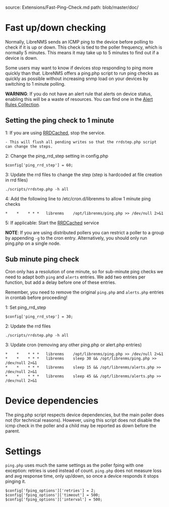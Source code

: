 source: Extensions/Fast-Ping-Check.md
path: blob/master/doc/

# Fast up/down checking

Normally, LibreNMS sends an ICMP ping to the device before polling to
check if it is up or down. This check is tied to the poller frequency,
which is normally 5 minutes.  This means it may take up to 5 minutes
to find out if a device is down.

Some users may want to know if devices stop responding to ping more
quickly than that. LibreNMS offers a ping.php script to run ping
checks as quickly as possible without increasing snmp load on your
devices by switching to 1 minute polling.

**WARNING**: If you do not have an alert rule that alerts on device
status, enabling this will be a waste of resources. You can find one
in the [Alert Rules
Collection](../Alerting/Rules.md#alert-rules-collection).

## Setting the ping check to 1 minute

1: If you are using [RRDCached](../Extensions/RRDCached.md), stop the service.

    - This will flush all pending writes so that the rrdstep.php script can change the steps.
    
2: Change the ping_rrd_step setting in config.php

```
$config['ping_rrd_step'] = 60;
```

3: Update the rrd files to change the step (step is hardcoded at file
creation in rrd files)

```
./scripts/rrdstep.php -h all
```

4: Add the following line to /etc/cron.d/librenms to allow 1 minute
ping checks

```
*    *    * * *   librenms    /opt/librenms/ping.php >> /dev/null 2>&1
```

5: If applicable: Start the [RRDCached](../Extensions/RRDCached.md) service


**NOTE**: If you are using distributed pollers you can restrict a
poller to a group by appending `-g` to the cron entry.  Alternatively,
you should only run ping.php on a single node.

## Sub minute ping check

Cron only has a resolution of one minute, so for sub-minute ping checks we need to adapt both `ping`
and `alerts` entries. We add two entries per function, but add a delay before one of these entries.

Remember, you need to remove the original `ping.php` and `alerts.php` entries in crontab before
proceeding!

1: Set ping_rrd_step

```
$config['ping_rrd_step'] = 30;
```

2: Update the rrd files

```
./scripts/rrdstep.php -h all
```

3: Update cron (removing any other ping.php or alert.php entries)

```
*    *    * * *   librenms    /opt/librenms/ping.php >> /dev/null 2>&1
*    *    * * *   librenms    sleep 30 && /opt/librenms/ping.php >> /dev/null 2>&1
*    *    * * *   librenms    sleep 15 && /opt/librenms/alerts.php >> /dev/null 2>&1
*    *    * * *   librenms    sleep 45 && /opt/librenms/alerts.php >> /dev/null 2>&1
```

# Device dependencies

The ping.php script respects device dependencies, but the main poller
does not (for technical reasons). However, using this script does not
disable the icmp check in the poller and a child may be reported as
down before the parent.

# Settings

`ping.php` uses much the same settings as the poller fping with one
exception: retries is used instead of count.
`ping.php` does not measure loss and avg response time, only up/down, so
once a device responds it stops pinging it.

```
$config['fping_options']['retries'] = 2;
$config['fping_options']['timeout'] = 500;
$config['fping_options']['interval'] = 500;
```

